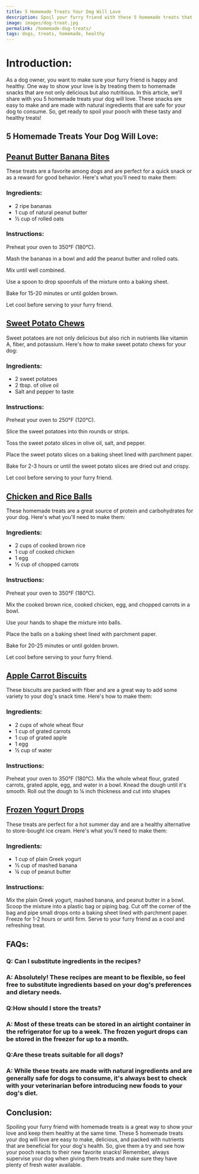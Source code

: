 ```yaml
---
title: 5 Homemade Treats Your Dog Will Love
description: Spoil your furry friend with these 5 homemade treats that are sure to have them begging for more. Not only are they delicious, but they're also healthy for your dog!
image: images/dog-treat.jpg
permalink: /homemade-dog-treats/
tags: dogs, treats, homemade, healthy
---
```


# Introduction:
As a dog owner, you want to make sure your furry friend is happy and healthy. One way to show your love is by treating them to homemade snacks that are not only delicious but also nutritious. In this article, we'll share with you 5 homemade treats your dog will love. These snacks are easy to make and are made with natural ingredients that are safe for your dog to consume. So, get ready to spoil your pooch with these tasty and healthy treats!

## 5 Homemade Treats Your Dog Will Love:

## [Peanut Butter Banana Bites](https://amzn.to/3lBMUNp)
These treats are a favorite among dogs and are perfect for a quick snack or as a reward for good behavior. Here's what you'll need to make them:

### Ingredients:

- 2 ripe bananas
- 1 cup of natural peanut butter
- ½ cup of rolled oats

### Instructions:

Preheat your oven to 350°F (180°C).

Mash the bananas in a bowl and add the peanut butter and rolled oats.

Mix until well combined.

Use a spoon to drop spoonfuls of the mixture onto a baking sheet.

Bake for 15-20 minutes or until golden brown.

Let cool before serving to your furry friend.

## [Sweet Potato Chews](https://amzn.to/3K5iAUI)
Sweet potatoes are not only delicious but also rich in nutrients like vitamin A, fiber, and potassium. Here's how to make sweet potato chews for your dog:

### Ingredients:

- 2 sweet potatoes
- 2 tbsp. of olive oil
- Salt and pepper to taste

### Instructions:

Preheat your oven to 250°F (120°C).

Slice the sweet potatoes into thin rounds or strips.

Toss the sweet potato slices in olive oil, salt, and pepper.

Place the sweet potato slices on a baking sheet lined with parchment paper.

Bake for 2-3 hours or until the sweet potato slices are dried out and crispy.

Let cool before serving to your furry friend.

## [Chicken and Rice Balls](https://amzn.to/3FPSjHw)
These homemade treats are a great source of protein and carbohydrates for your dog. Here's what you'll need to make them:

### Ingredients:

- 2 cups of cooked brown rice
- 1 cup of cooked chicken
- 1 egg
- ½ cup of chopped carrots

### Instructions:

Preheat your oven to 350°F (180°C).

Mix the cooked brown rice, cooked chicken, egg, and chopped carrots in a bowl.

Use your hands to shape the mixture into balls.

Place the balls on a baking sheet lined with parchment paper.

Bake for 20-25 minutes or until golden brown.

Let cool before serving to your furry friend.

## [Apple Carrot Biscuits](https://amzn.to/3TIdQaP)
These biscuits are packed with fiber and are a great way to add some variety to your dog's snack time. Here's how to make them:

### Ingredients:

- 2 cups of whole wheat flour
- 1 cup of grated carrots
- 1 cup of grated apple
- 1 egg
- ½ cup of water

### Instructions:

Preheat your oven to 350°F (180°C).
Mix the whole wheat flour, grated carrots, grated apple, egg, and water in a bowl.
Knead the dough until it's smooth.
Roll out the dough to ¼ inch thickness and cut into shapes 

## [Frozen Yogurt Drops](https://amzn.to/3JP4u8O)
These treats are perfect for a hot summer day and are a healthy alternative to store-bought ice cream. Here's what you'll need to make them:

### Ingredients:

- 1 cup of plain Greek yogurt
- ½ cup of mashed banana
- ¼ cup of peanut butter

### Instructions:

Mix the plain Greek yogurt, mashed banana, and peanut butter in a bowl.
Scoop the mixture into a plastic bag or piping bag.
Cut off the corner of the bag and pipe small drops onto a baking sheet lined with parchment paper.
Freeze for 1-2 hours or until firm.
Serve to your furry friend as a cool and refreshing treat.


## FAQs:

### Q: Can I substitute ingredients in the recipes?
### A: Absolutely! These recipes are meant to be flexible, so feel free to substitute ingredients based on your dog's preferences and dietary needs.

### Q:How should I store the treats?
### A: Most of these treats can be stored in an airtight container in the refrigerator for up to a week. The frozen yogurt drops can be stored in the freezer for up to a month.

### Q:Are these treats suitable for all dogs?
### A: While these treats are made with natural ingredients and are generally safe for dogs to consume, it's always best to check with your veterinarian before introducing new foods to your dog's diet.

## Conclusion:
Spoiling your furry friend with homemade treats is a great way to show your love and keep them healthy at the same time. These 5 homemade treats your dog will love are easy to make, delicious, and packed with nutrients that are beneficial for your dog's health. So, give them a try and see how your pooch reacts to their new favorite snacks! Remember, always supervise your dog when giving them treats and make sure they have plenty of fresh water available.